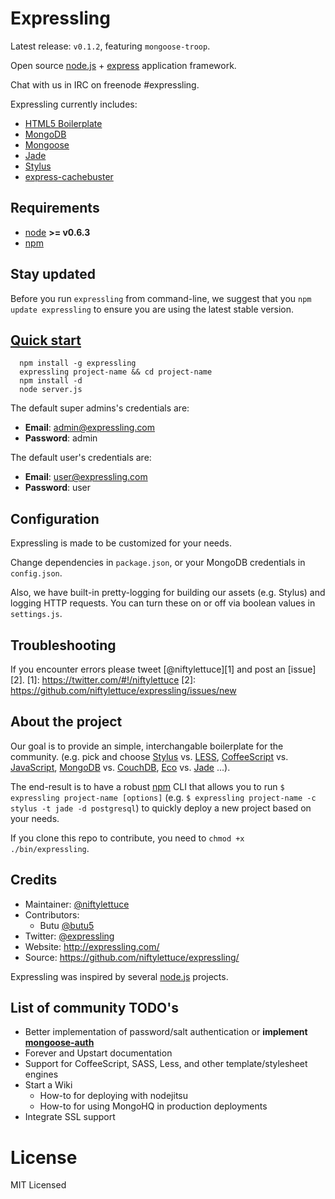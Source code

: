 
# Expressling

Latest release: `v0.1.2`, featuring `mongoose-troop`.

Open source [node.js](http://nodejs.org) + [express](http://expressjs.com/) application framework.

Chat with us in IRC on freenode #expressling.

Expressling currently includes:

- [HTML5 Boilerplate](http://h5bp.com/)
- [MongoDB](http://www.mongodb.org/)
- [Mongoose](http://mongoosejs.com/)
- [Jade](http://jade-lang.com/)
- [Stylus](http://learnboost.github.com/stylus/)
- [express-cachebuster](https://github.com/niftylettuce/express-cachebuster/)

## Requirements

  * [node](https://github.com/joyent/node) **>= v0.6.3**
  * [npm](https://github.com/isaacs/npm)

## Stay updated

Before you run `expressling` from command-line, we suggest that you
`npm update expressling` to ensure you are using the latest stable version.

## <a href="#quick-start" name="quick-start">Quick start</a>

      npm install -g expressling
      expressling project-name && cd project-name
      npm install -d
      node server.js

The default super admins's credentials are:

* **Email**: admin@expressling.com
* **Password**: admin

The default user's credentials are:

* **Email**: user@expressling.com
* **Password**: user


## Configuration

Expressling is made to be customized for your needs.

Change dependencies in `package.json`, or your MongoDB credentials in `config.json`.

Also, we have built-in pretty-logging for building our assets (e.g. Stylus) and logging HTTP requests.  You can turn these on or off via boolean values in `settings.js`.


## Troubleshooting

If you encounter errors please tweet [@niftylettuce][1] and post an [issue][2].
[1]: https://twitter.com/#!/niftylettuce
[2]: https://github.com/niftylettuce/expressling/issues/new


## About the project

Our goal is to provide an simple, interchangable boilerplate for the community.
(e.g. pick and choose [Stylus][3] vs. [LESS][4], [CoffeeScript][5] vs.
[JavaScript][6], [MongoDB][7] vs. [CouchDB][8], [Eco][9] vs. [Jade][10] ...).

[3]: http://learnboost.github.com/stylus
[4]: http://lesscss.org
[5]: http://jashkenas.github.com/coffee-script
[6]: https://developer.mozilla.org/en/JavaScript/Reference
[7]: http://www.mongodb.org
[8]: http://couchdb.apache.org
[9]: https://github.com/sstephenson/eco
[10]: http://jade-lang.com

The end-result is to have a robust [npm](http://npmjs.org) CLI that allows you to run
`$ expressling project-name [options]` (e.g. `$ expressling project-name -c stylus -t jade -d postgresql`)
to quickly deploy a new project based on your needs.

If you clone this repo to contribute, you need to `chmod +x ./bin/expressling`.

## Credits

* Maintainer: [@niftylettuce](https://twitter.com/#!/niftylettuce)
* Contributors:
    - Butu [@butu5](https://github.com/butu5)
* Twitter: [@expressling](https://twitter.com/#!/expressling)
* Website: <http://expressling.com/>
* Source: <https://github.com/niftylettuce/expressling/>

Expressling was inspired by several [node.js](http://nodejs.org) projects.


## List of community TODO's

* Better implementation of password/salt authentication
 or **implement [mongoose-auth](https://github.com/bnoguchi/mongoose-auth)**
* Forever and Upstart documentation
* Support for CoffeeScript, SASS, Less, and other template/stylesheet engines
* Start a Wiki
    - How-to for deploying with nodejitsu
    - How-to for using MongoHQ in production deployments
* Integrate SSL support


# License

MIT Licensed
